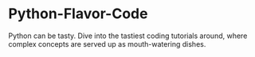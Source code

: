 # Python-Flavor-Code
Python can be tasty. Dive into the tastiest coding tutorials around, where complex concepts are served up as mouth-watering dishes.
